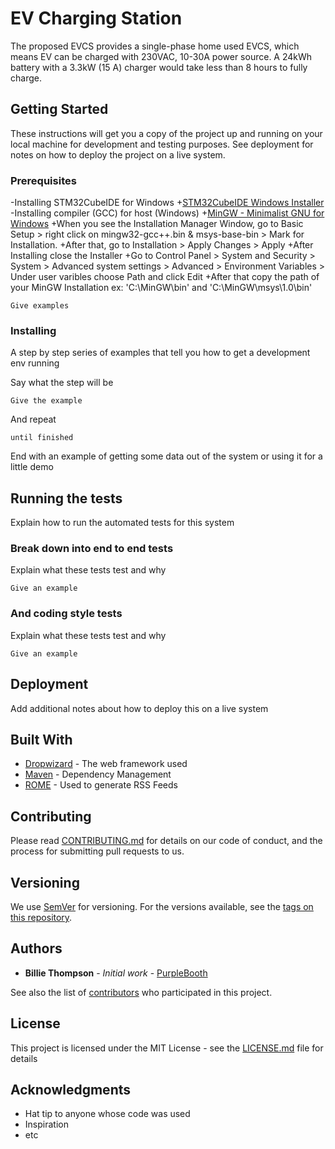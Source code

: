 # EV Charging Station

The proposed EVCS provides a single-phase home used EVCS, which means EV can be charged with 230VAC, 10-30A power source. A 24kWh battery with a 3.3kW (15 A) charger would take less than 8 hours to fully charge.

## Getting Started

These instructions will get you a copy of the project up and running on your local machine for development and testing purposes. See deployment for notes on how to deploy the project on a live system.

### Prerequisites

-Installing STM32CubeIDE for Windows
  +[STM32CubeIDE Windows Installer](https://www.st.com/en/development-tools/stm32cubeide.html)
-Installing compiler (GCC) for host (Windows)
  +[MinGW - Minimalist GNU for Windows](https://osdn.net/projects/mingw/downloads/68260/mingw-get-setup.exe/)
  +When you see the Installation Manager Window, go to Basic Setup > right click on mingw32-gcc++.bin & msys-base-bin > Mark for Installation.
  +After that, go to Installation > Apply Changes > Apply
  +After Installing close the Installer
  +Go to Control Panel > System and Security > System > Advanced system settings > Advanced >
  Environment Variables > Under user varibles choose Path and click Edit
  +After that copy the path of your MinGW Installation ex: 'C:\MinGW\bin' and 'C:\MinGW\msys\1.0\bin'

```
Give examples
```

### Installing

A step by step series of examples that tell you how to get a development env running

Say what the step will be

```
Give the example
```

And repeat

```
until finished
```

End with an example of getting some data out of the system or using it for a little demo

## Running the tests

Explain how to run the automated tests for this system

### Break down into end to end tests

Explain what these tests test and why

```
Give an example
```

### And coding style tests

Explain what these tests test and why

```
Give an example
```

## Deployment

Add additional notes about how to deploy this on a live system

## Built With

* [Dropwizard](http://www.dropwizard.io/1.0.2/docs/) - The web framework used
* [Maven](https://maven.apache.org/) - Dependency Management
* [ROME](https://rometools.github.io/rome/) - Used to generate RSS Feeds

## Contributing

Please read [CONTRIBUTING.md](https://gist.github.com/PurpleBooth/b24679402957c63ec426) for details on our code of conduct, and the process for submitting pull requests to us.

## Versioning

We use [SemVer](http://semver.org/) for versioning. For the versions available, see the [tags on this repository](https://github.com/your/project/tags).

## Authors

* **Billie Thompson** - *Initial work* - [PurpleBooth](https://github.com/PurpleBooth)

See also the list of [contributors](https://github.com/your/project/contributors) who participated in this project.

## License

This project is licensed under the MIT License - see the [LICENSE.md](LICENSE.md) file for details

## Acknowledgments

* Hat tip to anyone whose code was used
* Inspiration
* etc
